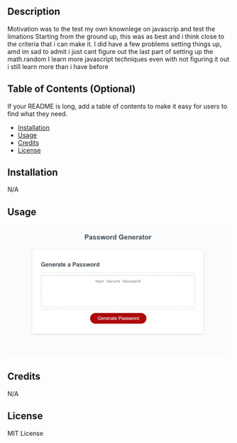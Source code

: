 ## Description

Motivation was to the test my own knownlege on javascrip and test the limations
Starting from the ground up, this was as best and i think close to the criteria that i can make it.
I did have a few problems setting things up, amd im sad to admit i just cant figure out the last part of setting up the math.random
I learn more javascript techniques even with not figuring it out i still learn more than i have before
## Table of Contents (Optional)

If your README is long, add a table of contents to make it easy for users to find what they need.

- [Installation](#installation)
- [Usage](#usage)
- [Credits](#credits)
- [License](#license)

## Installation

N/A

## Usage

![Screenshot](Capture.jpg)

## Credits

N/A

## License

MIT License 
